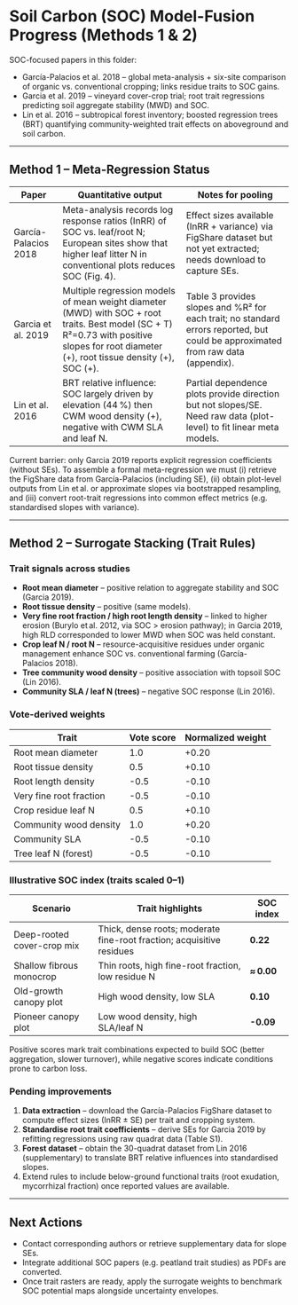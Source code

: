 # Soil Carbon (SOC) Model-Fusion Progress (Methods 1 & 2)

SOC-focused papers in this folder:

- García-Palacios et al. 2018 – global meta-analysis + six-site comparison of organic vs. conventional cropping; links residue traits to SOC gains.
- Garcia et al. 2019 – vineyard cover-crop trial; root trait regressions predicting soil aggregate stability (MWD) and SOC.
- Lin et al. 2016 – subtropical forest inventory; boosted regression trees (BRT) quantifying community-weighted trait effects on aboveground and soil carbon.

---

## Method 1 – Meta-Regression Status

| Paper | Quantitative output | Notes for pooling |
| --- | --- | --- |
| García-Palacios 2018 | Meta-analysis records log response ratios (InRR) of SOC vs. leaf/root N; European sites show that higher leaf litter N in conventional plots reduces SOC (Fig. 4). | Effect sizes available (InRR + variance) via FigShare dataset but not yet extracted; needs download to capture SEs. |
| Garcia et al. 2019 | Multiple regression models of mean weight diameter (MWD) with SOC + root traits. Best model (SC + T) R²=0.73 with positive slopes for root diameter (+), root tissue density (+), SOC (+). | Table 3 provides slopes and %R² for each trait; no standard errors reported, but could be approximated from raw data (appendix). |
| Lin et al. 2016 | BRT relative influence: SOC largely driven by elevation (44 %) then CWM wood density (+), negative with CWM SLA and leaf N. | Partial dependence plots provide direction but not slopes/SE. Need raw data (plot-level) to fit linear meta models. |

Current barrier: only Garcia 2019 reports explicit regression coefficients (without SEs). To assemble a formal meta-regression we must (i) retrieve the FigShare data from García-Palacios (including SE), (ii) obtain plot-level outputs from Lin et al. or approximate slopes via bootstrapped resampling, and (iii) convert root-trait regressions into common effect metrics (e.g. standardised slopes with variance).

---

## Method 2 – Surrogate Stacking (Trait Rules)

### Trait signals across studies

- **Root mean diameter** – positive relation to aggregate stability and SOC (Garcia 2019).
- **Root tissue density** – positive (same models).
- **Very fine root fraction / high root length density** – linked to higher erosion (Burylo et al. 2012, via SOC > erosion pathway); in Garcia 2019, high RLD corresponded to lower MWD when SOC was held constant.
- **Crop leaf N / root N** – resource-acquisitive residues under organic management enhance SOC vs. conventional farming (García-Palacios 2018).
- **Tree community wood density** – positive association with topsoil SOC (Lin 2016).
- **Community SLA / leaf N (trees)** – negative SOC response (Lin 2016).

### Vote-derived weights

| Trait | Vote score | Normalized weight |
| --- | --- | --- |
| Root mean diameter | 1.0 | +0.20 |
| Root tissue density | 0.5 | +0.10 |
| Root length density | -0.5 | -0.10 |
| Very fine root fraction | -0.5 | -0.10 |
| Crop residue leaf N | 0.5 | +0.10 |
| Community wood density | 1.0 | +0.20 |
| Community SLA | -0.5 | -0.10 |
| Tree leaf N (forest) | -0.5 | -0.10 |

### Illustrative SOC index (traits scaled 0–1)

| Scenario | Trait highlights | SOC index |
| --- | --- | --- |
| Deep-rooted cover-crop mix | Thick, dense roots; moderate fine-root fraction; acquisitive residues | **0.22** |
| Shallow fibrous monocrop | Thin roots, high fine-root fraction, low residue N | **≈ 0.00** |
| Old-growth canopy plot | High wood density, low SLA | **0.10** |
| Pioneer canopy plot | Low wood density, high SLA/leaf N | **-0.09** |

Positive scores mark trait combinations expected to build SOC (better aggregation, slower turnover), while negative scores indicate conditions prone to carbon loss.

### Pending improvements

1. **Data extraction** – download the García-Palacios FigShare dataset to compute effect sizes (InRR ± SE) per trait and cropping system.
2. **Standardise root trait coefficients** – derive SEs for Garcia 2019 by refitting regressions using raw quadrat data (Table S1).
3. **Forest dataset** – obtain the 30-quadrat dataset from Lin 2016 (supplementary) to translate BRT relative influences into standardised slopes.
4. Extend rules to include below-ground functional traits (root exudation, mycorrhizal fraction) once reported values are available.

---

## Next Actions

- Contact corresponding authors or retrieve supplementary data for slope SEs.
- Integrate additional SOC papers (e.g. peatland trait studies) as PDFs are converted.
- Once trait rasters are ready, apply the surrogate weights to benchmark SOC potential maps alongside uncertainty envelopes.

